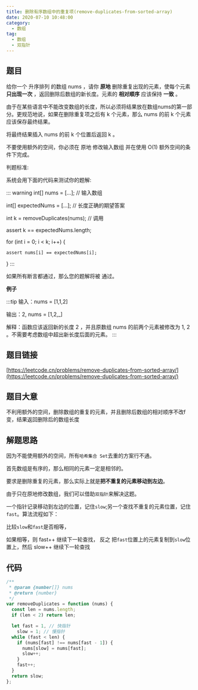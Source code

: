 ```yaml
---
title: 删除有序数组中的重复项(remove-duplicates-from-sorted-array)
date: 2020-07-10 10:48:00
category:
  - 数组
tag:
  - 数组
  - 双指针
---
```


## 题目

给你一个 升序排列 的数组 nums ，请你 **原地** 删除重复出现的元素，使每个元素 **只出现一次** ，返回删除后数组的新长度。元素的 **相对顺序** 应该保持 **一致** 。

由于在某些语言中不能改变数组的长度，所以必须将结果放在数组nums的第一部分。更规范地说，如果在删除重复项之后有 k 个元素，那么 nums 的前 k 个元素应该保存最终结果。

将最终结果插入 nums 的前 k 个位置后返回 k 。

不要使用额外的空间，你必须在 原地 修改输入数组 并在使用 O(1) 额外空间的条件下完成。

判题标准:

系统会用下面的代码来测试你的题解:

::: warning
int[] nums = [...]; // 输入数组

int[] expectedNums = [...]; // 长度正确的期望答案

int k = removeDuplicates(nums); // 调用

assert k == expectedNums.length;

for (int i = 0; i < k; i++) {

    assert nums[i] == expectedNums[i];

}
:::

如果所有断言都通过，那么您的题解将被 通过。

**例子**

:::tip
输入：nums = [1,1,2]

输出：2, nums = [1,2,_]

解释：函数应该返回新的长度 2 ，并且原数组 nums 的前两个元素被修改为 1, 2 。不需要考虑数组中超出新长度后面的元素。
:::
## 题目链接

[https://leetcode.cn/problems/remove-duplicates-from-sorted-array/](https://leetcode.cn/problems/remove-duplicates-from-sorted-array/)

## 题目大意

不利用额外的空间，删除数组的重复的元素，并且删除后数组的相对顺序不改f变，结果返回删除后的数组长度

## 解题思路

因为不能使用额外的空间，所有`哈希集合 Set`去重的方案行不通。

首先数组是有序的，那么相同的元素一定是相邻的。

要求是删除重复的元素，那么实际上就是**把不重复的元素移动到左边**。

由于只在原地修改数组，我们可以借助`双指针`来解决这题。

一个指针记录移动到左边的位置，记住`slow`;另一个查找不重复的元素位置，记住`fast`。算法流程如下：

比较`slow`和`fast`是否相等，

如果相等，则 fast++ 继续下一轮查找，
反之 把`fast`位置上的元素复制到`slow`位置上，然后 slow++ 继续下一轮查找


## 代码

```javascript
/**
 * @param {number[]} nums
 * @return {number}
 */
var removeDuplicates = function (nums) {
  const len = nums.length;
  if (len < 2) return len;

  let fast = 1, // 快指针
    slow = 1; // 慢指针
  while (fast < len) {
    if (nums[fast] !== nums[fast - 1]) {
      nums[slow] = nums[fast];
      slow++;
    }
    fast++;
  }
  return slow;
};
```